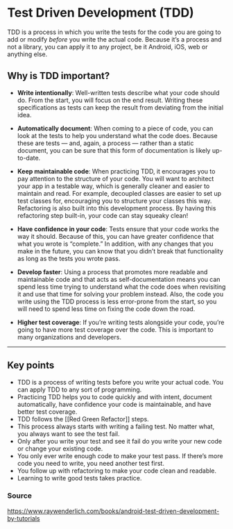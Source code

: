 # Test Driven Development (TDD)


TDD is a process in which you write the tests for the code you are going to add or modify _before_ you write the actual code. Because it’s a process and not a library, you can apply it to any project, be it Android, iOS, web or anything else.


## Why is TDD important?

-   **Write intentionally**: Well-written tests describe what your code should do. From the start, you will focus on the end result. Writing these specifications as tests can keep the result from deviating from the initial idea.
   
-   **Automatically document**: When coming to a piece of code, you can look at the tests to help you understand what the code does. Because these are tests — and, again, a process — rather than a static document, you can be sure that this form of documentation is likely up-to-date.
   
-   **Keep maintainable code**: When practicing TDD, it encourages you to pay attention to the structure of your code. You will want to architect your app in a testable way, which is generally cleaner and easier to maintain and read. For example, decoupled classes are easier to set up test classes for, encouraging you to structure your classes this way. Refactoring is also built into this development process. By having this refactoring step built-in, your code can stay squeaky clean!
   
-   **Have confidence in your code**: Tests ensure that your code works the way it should. Because of this, you can have greater confidence that what you wrote is “complete.” In addition, with any changes that you make in the future, you can know that you didn’t break that functionality as long as the tests you wrote pass.
   
-   **Develop faster**: Using a process that promotes more readable and maintainable code and that acts as self-documentation means you can spend less time trying to understand what the code does when revisiting it and use that time for solving your problem instead. Also, the code you write using the TDD process is less error-prone from the start, so you will need to spend less time on fixing the code down the road.

-   **Higher test coverage**: If you’re writing tests alongside your code, you’re going to have more test coverage over the code. This is important to many organizations and developers.

---



## Key points

-   TDD is a process of writing tests before you write your actual code. You can apply TDD to any sort of programming.
-   Practicing TDD helps you to code quickly and with intent, document automatically, have confidence your code is maintainable, and have better test coverage.
-   TDD follows the [[Red Green Refactor]] steps.
-   This process always starts with writing a failing test. No matter what, you always want to see the test fail.
-   Only after you write your test and see it fail do you write your new code or change your existing code.
-   You only ever write enough code to make your test pass. If there’s more code you need to write, you need another test first.
-   You follow up with refactoring to make your code clean and readable.
-   Learning to write good tests takes practice.


### Source
https://www.raywenderlich.com/books/android-test-driven-development-by-tutorials